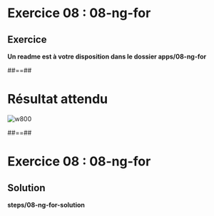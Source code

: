 <!-- .slide: class="exercice" -->
# Exercice 08 : 08-ng-for
## Exercice

<b>Un readme est à votre disposition dans le dossier apps/08-ng-for</b>
<!-- .element: class="full-center" -->

##==##

<!-- .slide: class="exercice" -->

# Résultat attendu

![w800](assets/images/school/functionalities/loop_expecting_result.png)

##==##

<!-- .slide: class="exercice full-center" -->
# Exercice 08 : 08-ng-for
## Solution
<b>steps/08-ng-for-solution</b>




